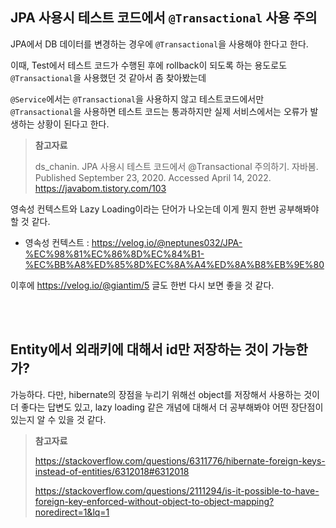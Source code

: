 ## JPA 사용시 테스트 코드에서 `@Transactional` 사용 주의

JPA에서 DB 데이터를 변경하는 경우에 `@Transactional`을 사용해야 한다고 한다.

이때, Test에서 테스트 코드가 수행된 후에 rollback이 되도록 하는 용도로도 `@Transactional`을 사용했던 것 같아서 좀 찾아봤는데

`@Service`에서는 `@Transactional`을 사용하지 않고 테스트코드에서만 `@Transactional`을 사용하면 테스트 코드는 통과하지만 실제 서비스에서는 오류가 발생하는 상황이 된다고 한다.

> **참고자료**
>
> ds_chanin. JPA 사용시 테스트 코드에서 @Transactional 주의하기. 자바봄. Published September 23, 2020. Accessed April 14, 2022. https://javabom.tistory.com/103

영속성 컨텍스트와 Lazy Loading이라는 단어가 나오는데 이게 뭔지 한번 공부해봐야할 것 같다.

* 영속성 컨텍스트 : https://velog.io/@neptunes032/JPA-%EC%98%81%EC%86%8D%EC%84%B1-%EC%BB%A8%ED%85%8D%EC%8A%A4%ED%8A%B8%EB%9E%80

이후에 https://velog.io/@giantim/5 글도 한번 다시 보면 좋을 것 같다.

<br><br>

## Entity에서 외래키에 대해서 id만 저장하는 것이 가능한가?

가능하다. 다만, hibernate의 장점을 누리기 위해선 object를 저장해서 사용하는 것이 더 좋다는 답변도 있고, lazy loading 같은 개념에 대해서 더 공부해봐야 어떤 장단점이 있는지 알 수 있을 것 같다.

> **참고자료**
>
> https://stackoverflow.com/questions/6311776/hibernate-foreign-keys-instead-of-entities/6312018#6312018
>
> https://stackoverflow.com/questions/2111294/is-it-possible-to-have-foreign-key-enforced-without-object-to-object-mapping?noredirect=1&lq=1
